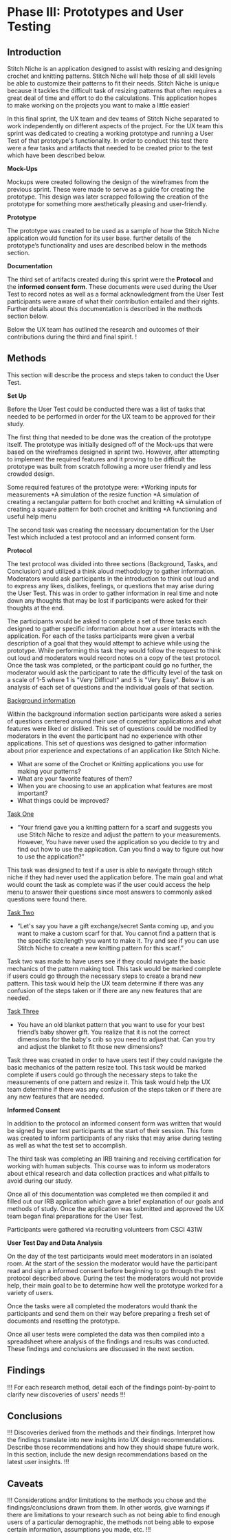 # Phase III: Prototypes and User Testing

## Introduction

Stitch Niche is an application designed to assist with resizing and designing crochet and knitting patterns. Stitch Niche will help those of all skill levels be able to customize their patterns to fit their needs. Stitch Niche is unique because it tackles the difficult task of resizing patterns that often requires a great deal of time and effort to do the calculations. This application hopes to make working on the projects you want to make a little easier!

In this final sprint, the UX team and dev teams of Stitch Niche separated to work independently on different aspects of the project. For the UX team this sprint was dedicated to creating a working prototype and running a User Test of that prototype's functionality. In order to conduct this test there were a few tasks and artifacts that needed to be created prior to the test which have been described below.

**Mock-Ups** 

Mockups were created following the design of the wireframes from the previous sprint. These were made to serve as a guide for creating the prototype. This design was later scrapped following the creation of the prototype for something more aesthetically pleasing and user-friendly.

**Prototype**

The prototype was created to be used as a sample of how the Stitch Niche application would function for its user base. further details of the prototype’s functionality and uses are described below in the methods section.

**Documentation**

The third set of artifacts created during this sprint were the **Protocol** and the **informed consent form**. These documents were used during the User Test to record notes as well as a formal acknowledgment from the User Test participants were aware of what their contribution entailed and their rights. Further details about this documentation is described in the methods section below.

Below the UX team has outlined the research and outcomes of their contributions during the third and final spirit.
!

## Methods

This section will describe the process and steps taken to conduct the User Test.

**Set Up**

Before the User Test could be conducted there was a list of tasks that needed to be performed in order for the UX team to be approved for their study.

The first thing that needed to be done was the creation of the prototype itself. The prototype was initially designed off of the Mock-ups that were based on the wireframes designed in sprint two. However, after attempting to implement the required features and it proving to be difficult the prototype was built from scratch following a more user friendly and less crowded design.

Some required features of the prototype were:
*Working inputs for measurements
*A simulation of the resize function
*A simulation of creating a rectangular pattern for both crochet and knitting
*A simulation of creating a square pattern for both crochet and knitting
*A functioning and useful help menu

The second task was creating the necessary documentation for the User Test which included a test protocol and an informed consent form. 

**Protocol**

The test protocol was divided into three sections (Background, Tasks, and Conclusion) and utilized a think aloud methodology to gather information. Moderators would ask participants in the introduction to think out loud and to express any likes, dislikes, feelings, or questions that may arise during the User Test. This was in order to gather information in real time and note down any thoughts that may be lost if participants were asked for their thoughts at the end.

The participants would be asked to complete a set of three tasks each designed to gather specific information about how a user interacts with the application. For each of the tasks participants were given a verbal description of a goal that they would attempt to achieve while using the prototype. While performing this task they would follow the request to think out loud and moderators would record notes on a copy of the test protocol. Once the task was completed, or the participant could go no further, the moderator would ask the participant to rate the difficulty level of the task on a scale of 1-5  where 1 is "Very Difficult" and 5 is "Very Easy". Below is an analysis of each set of questions and the individual goals of that section.

<ins>Background information</ins>

Within the background information section participants were asked a series of questions centered around their use of competitor applications and what features were liked or disliked. This set of questions could be modified by moderators in the event the participant had no experience with other applications. This set of questions was designed to gather information about prior experience and expectations of an application like Stitch Niche.

* What are some of the Crochet or Knitting applications you use for making your patterns?
* What are your favorite features of them?
* When you are choosing to use an application what features are most important?
* What things could be improved?

<ins> Task One </ins>

* “Your friend gave you a knitting pattern for a scarf and suggests you use Stitch Niche to resize and adjust the pattern to your measurements. However,  You have never used the application so you decide to try and find out how to use the application. Can you find a way to figure out how to use the application?”

This task was designed to test if a user is able to navigate through stitch niche if they had never used the application before. The main goal and what would count the task as complete was if the user could access the help menu to answer their questions since most answers to commonly asked questions were found there.

<ins> Task Two </ins>

* “Let's say you have a gift exchange/secret Santa coming up, and you want to make a custom scarf for that. You cannot find a pattern that is the specific size/length you want to make it. Try and see if you can use Stitch Niche to create a new knitting pattern for this scarf.”

Task two was made to have users see if they could navigate the basic mechanics of the pattern making tool. This task would be marked complete if users could go through the necessary steps to create a brand new pattern. This task would help the UX team determine if there was any confusion of the steps taken or if there are any new features that are needed.

<ins> Task Three </ins>

* You have an old blanket pattern that you want to use for your best friend’s baby shower gift. You realize that it is not the correct dimensions for the baby's crib so you need to adjust that. Can you try and adjust the blanket to fit those new dimensions?

Task three was created in order to have users test if they could navigate the basic mechanics of the pattern resize tool. This task would be marked complete if users could go through the necessary steps to take the measurements of one pattern and resize it. This task would help the UX team determine if there was any confusion of the steps taken or if there are any new features that are needed.

**Informed Consent**

In addition to the protocol an informed consent form was written that would be signed by user test participants at the start of their session. This form was created to inform participants of any risks that may arise during testing as well as what the test set to accomplish.

The third task was completing an IRB training and receiving certification for working with human subjects. This course was to inform us moderators about ethical research and data collection practices and what pitfalls to avoid during our study. 

Once all of this documentation was completed we then compiled it and filled out our IRB application which gave a brief explanation of our goals and methods of study. Once the application was submitted and approved the UX team began final preparations for the User Test.

Participants were gathered via recruiting volunteers from CSCI 431W

**User Test Day and Data Analysis**

On the day of the test participants would meet moderators in an isolated room. At the start of the session the moderator would have the participant read and sign a informed consent before beginning to go through the test protocol described above. During the test the moderators would not provide help, their main goal to be to determine how well the prototype worked for a variety of users.

Once the tasks were all completed the moderators would thank the participants and send them on their way before preparing a fresh set of documents and resetting the prototype.

Once all user tests were completed the data was then compiled into a spreadsheet where analysis of the findings and results was conducted. These findings and conclusions are discussed in the next section.

## Findings

!!! For each research method, detail each of the findings point-by-point to clarify new discoveries of users' needs !!!

## Conclusions

!!! Discoveries derived from the methods and their findings. Interpret how the findings translate into new insights into UX design recommendations. Describe those recommendations and how they should shape future work. In this section, include the new design recommendations based on the latest user insights. !!!

## Caveats

!!! Considerations and/or limitations to the methods you chose and the findings/conclusions drawn from them. In other words, give warnings if there are limitations to your research such as not being able to find enough users of a particular demographic, the methods not being able to expose certain information, assumptions you made, etc. !!!
